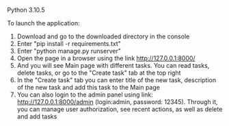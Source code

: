 Python 3.10.5

To launch the application:

1) Download and go to the downloaded directory in the console
2) Enter "pip install -r requirements.txt"
3) Enter "python manage.py runserver"
4) Open the page in a browser using the link http://127.0.0.1:8000/
5) And you will see Main page with different tasks. You can read tasks, 
delete tasks, or go to the "Create task" tab at the top right
6) In the "Create task" tab you can enter title of the new task, description of
the new task and add this task to the Main page
7) You can also login to the admin panel using link: http://127.0.0.1:8000/admin (login:admin, password: 12345).
Through it, you can manage user authorization, see recent actions, as well as delete and add tasks